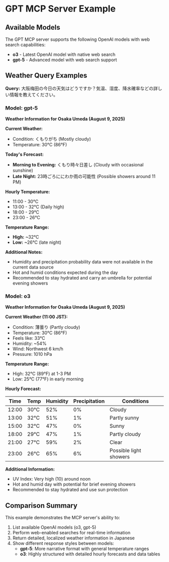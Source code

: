 # GPT MCP Server Example

## Available Models

The GPT MCP server supports the following OpenAI models with web search capabilities:

- **o3** - Latest OpenAI model with native web search
- **gpt-5** - Advanced model with web search support

## Weather Query Examples

**Query:** 大阪梅田の今日の天気はどうですか？気温、湿度、降水確率などの詳しい情報を教えてください。

### Model: gpt-5

**Weather Information for Osaka Umeda (August 9, 2025)**

**Current Weather:**
- Condition: くもりがち (Mostly cloudy)
- Temperature: 30°C (86°F)

**Today's Forecast:**
- **Morning to Evening:** くもり時々日差し (Cloudy with occasional sunshine)
- **Late Night:** 23時ごろににわか雨の可能性 (Possible showers around 11 PM)

**Hourly Temperature:**
- 11:00 - 30°C
- 13:00 - 32°C (Daily high)
- 18:00 - 29°C  
- 23:00 - 26°C

**Temperature Range:**
- **High:** ~32°C
- **Low:** ~26°C (late night)

**Additional Notes:**
- Humidity and precipitation probability data were not available in the current data source
- Hot and humid conditions expected during the day
- Recommended to stay hydrated and carry an umbrella for potential evening showers

### Model: o3

**Weather Information for Osaka Umeda (August 9, 2025)**

**Current Weather (11:00 JST):**

- Condition: 薄曇り (Partly cloudy)
- Temperature: 30°C (86°F)
- Feels like: 33°C
- Humidity: ~54%
- Wind: Northwest 6 km/h
- Pressure: 1010 hPa

**Temperature Range:**

- High: 32°C (89°F) at 1-3 PM
- Low: 25°C (77°F) in early morning

**Hourly Forecast:**

| Time | Temp | Humidity | Precipitation | Conditions |
|------|------|----------|---------------|------------|
| 12:00 | 30°C | 52% | 0% | Cloudy |
| 13:00 | 32°C | 51% | 1% | Partly sunny |
| 15:00 | 32°C | 47% | 0% | Sunny |
| 18:00 | 29°C | 47% | 1% | Partly cloudy |
| 21:00 | 27°C | 59% | 2% | Clear |
| 23:00 | 26°C | 65% | 6% | Possible light showers |

**Additional Information:**

- UV Index: Very high (10) around noon
- Hot and humid day with potential for brief evening showers
- Recommended to stay hydrated and use sun protection

## Comparison Summary

This example demonstrates the MCP server's ability to:

1. List available OpenAI models (o3, gpt-5)
2. Perform web-enabled searches for real-time information
3. Return detailed, localized weather information in Japanese
4. Show different response styles between models:
   - **gpt-5**: More narrative format with general temperature ranges
   - **o3**: Highly structured with detailed hourly forecasts and data tables
